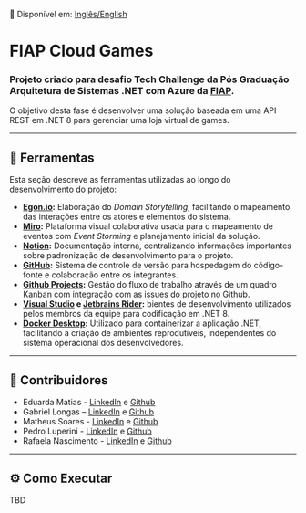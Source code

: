 📄 Disponível em: [Inglês/English](README.en.md)

# FIAP Cloud Games

### Projeto criado para desafio Tech Challenge da Pós Graduação Arquitetura de Sistemas .NET com Azure da [FIAP](https://www.fiap.com.br/).

O objetivo desta fase é desenvolver uma solução baseada em uma API REST em .NET 8 para gerenciar uma loja virtual de games.

---
## 🔧 Ferramentas
Esta seção descreve as ferramentas utilizadas ao longo do desenvolvimento do projeto:

- **[Egon.io](https://egon.io/):** Elaboração do *Domain Storytelling*, facilitando o mapeamento das interações entre os atores e elementos do sistema.
- **[Miro](https://miro.com/):** Plataforma visual colaborativa usada para o mapeamento de eventos com *Event Storming* e planejamento inicial da solução.
- **[Notion](https://www.notion.so/):** Documentação interna, centralizando informações importantes sobre padronização de desenvolvimento para o projeto.
- **[GitHub](https://github.com/):** Sistema de controle de versão para hospedagem do código-fonte e colaboração entre os integrantes.
- **[Github Projects](https://docs.github.com/pt/issues/planning-and-tracking-with-projects/learning-about-projects/about-projects):** Gestão do fluxo de trabalho através de um quadro Kanban com integração com as issues do projeto no Github.
- **[Visual Studio](https://visualstudio.microsoft.com/pt-br/) e [Jetbrains Rider](https://www.jetbrains.com/rider/):** bientes de desenvolvimento utilizados pelos membros da equipe para codificação em .NET 8.
- **[Docker Desktop]():** Utilizado para containerizar a aplicação .NET, facilitando a criação de ambientes reprodutíveis, independentes do sistema operacional dos desenvolvedores.



---
## 🤝 Contribuidores

- Eduarda Matias - [LinkedIn](https://www.linkedin.com/in/eduarda-matias/) e [Github](https://github.com/eduardamatias)
- Gabriel Longas – [LinkedIn](https://www.linkedin.com/in/gabriellongas/) e [Github](https://github.com/gabriellongas)
- Matheus Soares - [LinkedIn](https://www.linkedin.com/in/matheus-soares-camacho-947859209/) e [Github](https://github.com/MatFoxDie)
- Pedro Luperini - [LinkedIn](https://www.linkedin.com/in/pedro-luperini-piza/) e [Github](https://github.com/BRPeekz)
- Rafaela Nascimento - [LinkedIn](https://www.linkedin.com/in/rafaela-nasc/) e [Github](https://github.com/RafaelaNasciment)

---
## ⚙️ Como Executar
TBD